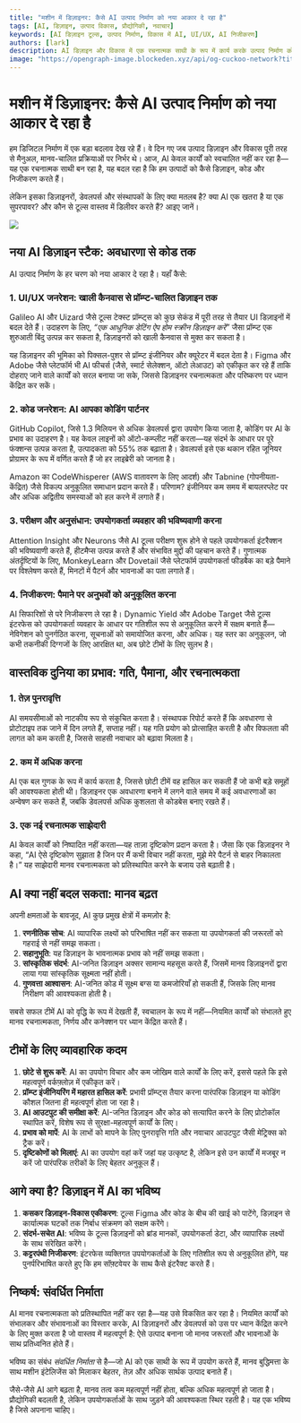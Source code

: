 ```yaml
---
title: "मशीन में डिज़ाइनर: कैसे AI उत्पाद निर्माण को नया आकार दे रहा है"
tags: [AI, डिज़ाइन, उत्पाद विकास, प्रौद्योगिकी, नवाचार]
keywords: [AI डिज़ाइन टूल्स, उत्पाद निर्माण, विकास में AI, UI/UX, AI निजीकरण]
authors: [lark]
description: AI डिज़ाइन और विकास में एक रचनात्मक साथी के रूप में कार्य करके उत्पाद निर्माण को बदल रहा है। जानें कि कैसे GitHub Copilot और Galileo AI जैसे AI टूल्स UI/UX डिज़ाइन, कोड जेनरेशन और निजीकरण को नया आकार दे रहे हैं, जबकि डिजिटल निर्माण प्रक्रिया में गति, पैमाना और रचनात्मकता को बढ़ा रहे हैं।
image: "https://opengraph-image.blockeden.xyz/api/og-cuckoo-network?title=%E0%A4%AE%E0%A4%B6%E0%A5%80%E0%A4%A8%20%E0%A4%AE%E0%A5%87%E0%A4%82%20%E0%A4%A1%E0%A4%BF%E0%A4%9C%E0%A4%BC%E0%A4%BE%E0%A4%87%E0%A4%A8%E0%A4%B0%3A%20%E0%A4%95%E0%A5%88%E0%A4%B8%E0%A5%87%20AI%20%E0%A4%89%E0%A4%A4%E0%A5%8D%E0%A4%AA%E0%A4%BE%E0%A4%A6%20%E0%A4%A8%E0%A4%BF%E0%A4%B0%E0%A5%8D%E0%A4%AE%E0%A4%BE%E0%A4%A3%20%E0%A4%95%E0%A5%8B%20%E0%A4%A8%E0%A4%AF%E0%A4%BE%20%E0%A4%86%E0%A4%95%E0%A4%BE%E0%A4%B0%20%E0%A4%A6%E0%A5%87%20%E0%A4%B0%E0%A4%B9%E0%A4%BE%20%E0%A4%B9%E0%A5%88"
---
```


# मशीन में डिज़ाइनर: कैसे AI उत्पाद निर्माण को नया आकार दे रहा है

हम डिजिटल निर्माण में एक बड़ा बदलाव देख रहे हैं। वे दिन गए जब उत्पाद डिज़ाइन और विकास पूरी तरह से मैनुअल, मानव-चालित प्रक्रियाओं पर निर्भर थे। आज, AI केवल कार्यों को स्वचालित नहीं कर रहा है—यह एक रचनात्मक साथी बन रहा है, यह बदल रहा है कि हम उत्पादों को कैसे डिज़ाइन, कोड और निजीकरण करते हैं।

लेकिन इसका डिज़ाइनरों, डेवलपर्स और संस्थापकों के लिए क्या मतलब है? क्या AI एक खतरा है या एक सुपरपावर? और कौन से टूल्स वास्तव में डिलीवर करते हैं? आइए जानें।

![](https://opengraph-image.blockeden.xyz/api/og-cuckoo-network?title=%E0%A4%AE%E0%A4%B6%E0%A5%80%E0%A4%A8%20%E0%A4%AE%E0%A5%87%E0%A4%82%20%E0%A4%A1%E0%A4%BF%E0%A4%9C%E0%A4%BC%E0%A4%BE%E0%A4%87%E0%A4%A8%E0%A4%B0%3A%20%E0%A4%95%E0%A5%88%E0%A4%B8%E0%A5%87%20AI%20%E0%A4%89%E0%A4%A4%E0%A5%8D%E0%A4%AA%E0%A4%BE%E0%A4%A6%20%E0%A4%A8%E0%A4%BF%E0%A4%B0%E0%A5%8D%E0%A4%AE%E0%A4%BE%E0%A4%A3%20%E0%A4%95%E0%A5%8B%20%E0%A4%A8%E0%A4%AF%E0%A4%BE%20%E0%A4%86%E0%A4%95%E0%A4%BE%E0%A4%B0%20%E0%A4%A6%E0%A5%87%20%E0%A4%B0%E0%A4%B9%E0%A4%BE%20%E0%A4%B9%E0%A5%88)

## नया AI डिज़ाइन स्टैक: अवधारणा से कोड तक

AI उत्पाद निर्माण के हर चरण को नया आकार दे रहा है। यहाँ कैसे:

### 1. **UI/UX जनरेशन: खाली कैनवास से प्रॉम्प्ट-चालित डिज़ाइन तक**
Galileo AI और Uizard जैसे टूल्स टेक्स्ट प्रॉम्प्ट्स को कुछ सेकंड में पूरी तरह से तैयार UI डिज़ाइनों में बदल देते हैं। उदाहरण के लिए, *“एक आधुनिक डेटिंग ऐप होम स्क्रीन डिज़ाइन करें”* जैसा प्रॉम्प्ट एक शुरुआती बिंदु उत्पन्न कर सकता है, डिज़ाइनरों को खाली कैनवास से मुक्त कर सकता है।

यह डिज़ाइनर की भूमिका को पिक्सल-पुशर से प्रॉम्प्ट इंजीनियर और क्यूरेटर में बदल देता है। Figma और Adobe जैसे प्लेटफॉर्म भी AI फीचर्स (जैसे, स्मार्ट सेलेक्शन, ऑटो लेआउट) को एकीकृत कर रहे हैं ताकि दोहराए जाने वाले कार्यों को सरल बनाया जा सके, जिससे डिज़ाइनर रचनात्मकता और परिष्करण पर ध्यान केंद्रित कर सकें।

### 2. **कोड जनरेशन: AI आपका कोडिंग पार्टनर**
GitHub Copilot, जिसे 1.3 मिलियन से अधिक डेवलपर्स द्वारा उपयोग किया जाता है, कोडिंग पर AI के प्रभाव का उदाहरण है। यह केवल लाइनों को ऑटो-कम्प्लीट नहीं करता—यह संदर्भ के आधार पर पूरे फंक्शन्स उत्पन्न करता है, उत्पादकता को 55% तक बढ़ाता है। डेवलपर्स इसे एक थकान रहित जूनियर प्रोग्रामर के रूप में वर्णित करते हैं जो हर लाइब्रेरी को जानता है।

Amazon का CodeWhisperer (AWS वातावरण के लिए आदर्श) और Tabnine (गोपनीयता-केंद्रित) जैसे विकल्प अनुकूलित समाधान प्रदान करते हैं। परिणाम? इंजीनियर कम समय में बायलरप्लेट पर और अधिक अद्वितीय समस्याओं को हल करने में लगाते हैं।

### 3. **परीक्षण और अनुसंधान: उपयोगकर्ता व्यवहार की भविष्यवाणी करना**
Attention Insight और Neurons जैसे AI टूल्स परीक्षण शुरू होने से पहले उपयोगकर्ता इंटरैक्शन की भविष्यवाणी करते हैं, हीटमैप्स उत्पन्न करते हैं और संभावित मुद्दों की पहचान करते हैं। गुणात्मक अंतर्दृष्टियों के लिए, MonkeyLearn और Dovetail जैसे प्लेटफॉर्म उपयोगकर्ता फीडबैक का बड़े पैमाने पर विश्लेषण करते हैं, मिनटों में पैटर्न और भावनाओं का पता लगाते हैं।

### 4. **निजीकरण: पैमाने पर अनुभवों को अनुकूलित करना**
AI सिफारिशों से परे निजीकरण ले रहा है। Dynamic Yield और Adobe Target जैसे टूल्स इंटरफेस को उपयोगकर्ता व्यवहार के आधार पर गतिशील रूप से अनुकूलित करने में सक्षम बनाते हैं—नेविगेशन को पुनर्गठित करना, सूचनाओं को समायोजित करना, और अधिक। यह स्तर का अनुकूलन, जो कभी तकनीकी दिग्गजों के लिए आरक्षित था, अब छोटे टीमों के लिए सुलभ है।

## वास्तविक दुनिया का प्रभाव: गति, पैमाना, और रचनात्मकता

### 1. **तेज़ पुनरावृत्ति**
AI समयसीमाओं को नाटकीय रूप से संकुचित करता है। संस्थापक रिपोर्ट करते हैं कि अवधारणा से प्रोटोटाइप तक जाने में दिन लगते हैं, सप्ताह नहीं। यह गति प्रयोग को प्रोत्साहित करती है और विफलता की लागत को कम करती है, जिससे साहसी नवाचार को बढ़ावा मिलता है।

### 2. **कम में अधिक करना**
AI एक बल गुणक के रूप में कार्य करता है, जिससे छोटी टीमें वह हासिल कर सकती हैं जो कभी बड़े समूहों की आवश्यकता होती थी। डिज़ाइनर एक अवधारणा बनाने में लगने वाले समय में कई अवधारणाओं का अन्वेषण कर सकते हैं, जबकि डेवलपर्स अधिक कुशलता से कोडबेस बनाए रखते हैं।

### 3. **एक नई रचनात्मक साझेदारी**
AI केवल कार्यों को निष्पादित नहीं करता—यह ताज़ा दृष्टिकोण प्रदान करता है। जैसा कि एक डिज़ाइनर ने कहा, “AI ऐसे दृष्टिकोण सुझाता है जिन पर मैं कभी विचार नहीं करता, मुझे मेरे पैटर्न से बाहर निकालता है।” यह साझेदारी मानव रचनात्मकता को प्रतिस्थापित करने के बजाय उसे बढ़ाती है।

## AI क्या नहीं बदल सकता: मानव बढ़त

अपनी क्षमताओं के बावजूद, AI कुछ प्रमुख क्षेत्रों में कमज़ोर है:
1. **रणनीतिक सोच**: AI व्यापारिक लक्ष्यों को परिभाषित नहीं कर सकता या उपयोगकर्ता की जरूरतों को गहराई से नहीं समझ सकता।
2. **सहानुभूति**: यह डिज़ाइन के भावनात्मक प्रभाव को नहीं समझ सकता।
3. **सांस्कृतिक संदर्भ**: AI-जनित डिज़ाइन अक्सर सामान्य महसूस करते हैं, जिसमें मानव डिज़ाइनरों द्वारा लाया गया सांस्कृतिक सूक्ष्मता नहीं होती।
4. **गुणवत्ता आश्वासन**: AI-जनित कोड में सूक्ष्म बग्स या कमजोरियाँ हो सकती हैं, जिसके लिए मानव निरीक्षण की आवश्यकता होती है।

सबसे सफल टीमें AI को वृद्धि के रूप में देखती हैं, स्वचालन के रूप में नहीं—नियमित कार्यों को संभालते हुए मानव रचनात्मकता, निर्णय और कनेक्शन पर ध्यान केंद्रित करते हैं।

## टीमों के लिए व्यावहारिक कदम

1. **छोटे से शुरू करें**: AI का उपयोग विचार और कम जोखिम वाले कार्यों के लिए करें, इससे पहले कि इसे महत्वपूर्ण वर्कफ़्लोज़ में एकीकृत करें।
2. **प्रॉम्प्ट इंजीनियरिंग में महारत हासिल करें**: प्रभावी प्रॉम्प्ट्स तैयार करना पारंपरिक डिज़ाइन या कोडिंग कौशल जितना ही महत्वपूर्ण होता जा रहा है।
3. **AI आउटपुट की समीक्षा करें**: AI-जनित डिज़ाइन और कोड को सत्यापित करने के लिए प्रोटोकॉल स्थापित करें, विशेष रूप से सुरक्षा-महत्वपूर्ण कार्यों के लिए।
4. **प्रभाव को मापें**: AI के लाभों को मापने के लिए पुनरावृत्ति गति और नवाचार आउटपुट जैसी मेट्रिक्स को ट्रैक करें।
5. **दृष्टिकोणों को मिलाएं**: AI का उपयोग वहां करें जहां यह उत्कृष्ट है, लेकिन इसे उन कार्यों में मजबूर न करें जो पारंपरिक तरीकों के लिए बेहतर अनुकूल हैं।

## आगे क्या है? डिज़ाइन में AI का भविष्य

1. **कसकर डिज़ाइन-विकास एकीकरण**: टूल्स Figma और कोड के बीच की खाई को पाटेंगे, डिज़ाइन से कार्यात्मक घटकों तक निर्बाध संक्रमण को सक्षम करेंगे।
2. **संदर्भ-सचेत AI**: भविष्य के टूल्स डिज़ाइनों को ब्रांड मानकों, उपयोगकर्ता डेटा, और व्यापारिक लक्ष्यों के साथ संरेखित करेंगे।
3. **कट्टरपंथी निजीकरण**: इंटरफेस व्यक्तिगत उपयोगकर्ताओं के लिए गतिशील रूप से अनुकूलित होंगे, यह पुनर्परिभाषित करते हुए कि हम सॉफ़्टवेयर के साथ कैसे इंटरैक्ट करते हैं।

## निष्कर्ष: संवर्धित निर्माता

AI मानव रचनात्मकता को प्रतिस्थापित नहीं कर रहा है—यह उसे विकसित कर रहा है। नियमित कार्यों को संभालकर और संभावनाओं का विस्तार करके, AI डिज़ाइनरों और डेवलपर्स को उस पर ध्यान केंद्रित करने के लिए मुक्त करता है जो वास्तव में महत्वपूर्ण है: ऐसे उत्पाद बनाना जो मानव जरूरतों और भावनाओं के साथ प्रतिध्वनित होते हैं।

भविष्य का संबंध *संवर्धित निर्माता* से है—जो AI को एक साथी के रूप में उपयोग करते हैं, मानव बुद्धिमत्ता के साथ मशीन इंटेलिजेंस को मिलाकर बेहतर, तेज़ और अधिक सार्थक उत्पाद बनाते हैं।

जैसे-जैसे AI आगे बढ़ता है, मानव तत्व कम महत्वपूर्ण नहीं होता, बल्कि अधिक महत्वपूर्ण हो जाता है। प्रौद्योगिकी बदलती है, लेकिन उपयोगकर्ताओं के साथ जुड़ने की आवश्यकता स्थिर रहती है। यह एक भविष्य है जिसे अपनाना चाहिए।